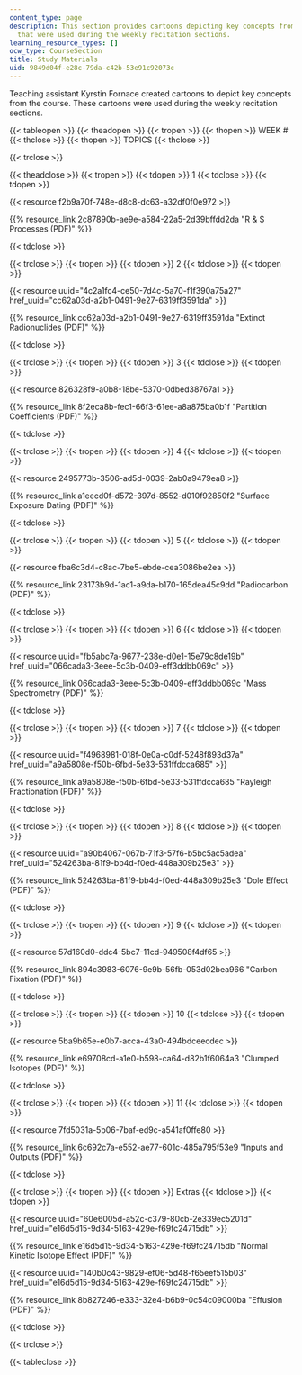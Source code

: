 ```yaml
---
content_type: page
description: This section provides cartoons depicting key concepts from the course
  that were used during the weekly recitation sections.
learning_resource_types: []
ocw_type: CourseSection
title: Study Materials
uid: 9849d04f-e28c-79da-c42b-53e91c92073c
---
```


Teaching assistant Kyrstin Fornace created cartoons to depict key concepts from the course. These cartoons were used during the weekly recitation sections.

{{< tableopen >}}
{{< theadopen >}}
{{< tropen >}}
{{< thopen >}}
WEEK #
{{< thclose >}}
{{< thopen >}}
TOPICS
{{< thclose >}}

{{< trclose >}}

{{< theadclose >}}
{{< tropen >}}
{{< tdopen >}}
1
{{< tdclose >}}
{{< tdopen >}}


{{< resource f2b9a70f-748e-d8c8-dc63-a32df0f0e972 >}}

{{% resource_link 2c87890b-ae9e-a584-22a5-2d39bffdd2da "R & S Processes (PDF)" %}}


{{< tdclose >}}

{{< trclose >}}
{{< tropen >}}
{{< tdopen >}}
2
{{< tdclose >}}
{{< tdopen >}}


{{< resource uuid="4c2a1fc4-ce50-7d4c-5a70-f1f390a75a27" href_uuid="cc62a03d-a2b1-0491-9e27-6319ff3591da" >}}

{{% resource_link cc62a03d-a2b1-0491-9e27-6319ff3591da "Extinct Radionuclides (PDF)" %}}


{{< tdclose >}}

{{< trclose >}}
{{< tropen >}}
{{< tdopen >}}
3
{{< tdclose >}}
{{< tdopen >}}


{{< resource 826328f9-a0b8-18be-5370-0dbed38767a1 >}}

{{% resource_link 8f2eca8b-fec1-66f3-61ee-a8a875ba0b1f "Partition Coefficients (PDF)" %}}


{{< tdclose >}}

{{< trclose >}}
{{< tropen >}}
{{< tdopen >}}
4
{{< tdclose >}}
{{< tdopen >}}


{{< resource 2495773b-3506-ad5d-0039-2ab0a9479ea8 >}}

{{% resource_link a1eecd0f-d572-397d-8552-d010f92850f2 "Surface Exposure Dating (PDF)" %}}


{{< tdclose >}}

{{< trclose >}}
{{< tropen >}}
{{< tdopen >}}
5
{{< tdclose >}}
{{< tdopen >}}


{{< resource fba6c3d4-c8ac-7be5-ebde-cea3086be2ea >}}

{{% resource_link 23173b9d-1ac1-a9da-b170-165dea45c9dd "Radiocarbon (PDF)" %}}


{{< tdclose >}}

{{< trclose >}}
{{< tropen >}}
{{< tdopen >}}
6
{{< tdclose >}}
{{< tdopen >}}


{{< resource uuid="fb5abc7a-9677-238e-d0e1-15e79c8de19b" href_uuid="066cada3-3eee-5c3b-0409-eff3ddbb069c" >}}

{{% resource_link 066cada3-3eee-5c3b-0409-eff3ddbb069c "Mass Spectrometry (PDF)" %}}


{{< tdclose >}}

{{< trclose >}}
{{< tropen >}}
{{< tdopen >}}
7
{{< tdclose >}}
{{< tdopen >}}


{{< resource uuid="f4968981-018f-0e0a-c0df-5248f893d37a" href_uuid="a9a5808e-f50b-6fbd-5e33-531ffdcca685" >}}

{{% resource_link a9a5808e-f50b-6fbd-5e33-531ffdcca685 "Rayleigh Fractionation (PDF)" %}}


{{< tdclose >}}

{{< trclose >}}
{{< tropen >}}
{{< tdopen >}}
8
{{< tdclose >}}
{{< tdopen >}}


{{< resource uuid="a90b4067-067b-71f3-57f6-b5bc5ac5adea" href_uuid="524263ba-81f9-bb4d-f0ed-448a309b25e3" >}}

{{% resource_link 524263ba-81f9-bb4d-f0ed-448a309b25e3 "Dole Effect (PDF)" %}}


{{< tdclose >}}

{{< trclose >}}
{{< tropen >}}
{{< tdopen >}}
9
{{< tdclose >}}
{{< tdopen >}}


{{< resource 57d160d0-ddc4-5bc7-11cd-949508f4df65 >}}

{{% resource_link 894c3983-6076-9e9b-56fb-053d02bea966 "Carbon Fixation (PDF)" %}}


{{< tdclose >}}

{{< trclose >}}
{{< tropen >}}
{{< tdopen >}}
10
{{< tdclose >}}
{{< tdopen >}}


{{< resource 5ba9b65e-e0b7-acca-43a0-494bdceecdec >}}

{{% resource_link e69708cd-a1e0-b598-ca64-d82b1f6064a3 "Clumped Isotopes (PDF)" %}}


{{< tdclose >}}

{{< trclose >}}
{{< tropen >}}
{{< tdopen >}}
11
{{< tdclose >}}
{{< tdopen >}}


{{< resource 7fd5031a-5b06-7baf-ed9c-a541af0ffe80 >}}

{{% resource_link 6c692c7a-e552-ae77-601c-485a795f53e9 "Inputs and Outputs (PDF)" %}}


{{< tdclose >}}

{{< trclose >}}
{{< tropen >}}
{{< tdopen >}}
Extras
{{< tdclose >}}
{{< tdopen >}}


{{< resource uuid="60e6005d-a52c-c379-80cb-2e339ec5201d" href_uuid="e16d5d15-9d34-5163-429e-f69fc24715db" >}}

{{% resource_link e16d5d15-9d34-5163-429e-f69fc24715db "Normal Kinetic Isotope Effect (PDF)" %}}

{{< resource uuid="140b0c43-9829-ef06-5d48-f65eef515b03" href_uuid="e16d5d15-9d34-5163-429e-f69fc24715db" >}}

{{% resource_link 8b827246-e333-32e4-b6b9-0c54c09000ba "Effusion (PDF)" %}}


{{< tdclose >}}

{{< trclose >}}

{{< tableclose >}}